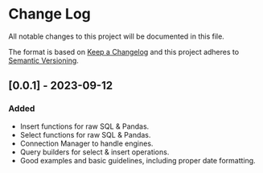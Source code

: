 # Change Log
All notable changes to this project will be documented in this file.

The format is based on [Keep a Changelog](http://keepachangelog.com/)
and this project adheres to [Semantic Versioning](http://semver.org/).

## [0.0.1] - 2023-09-12

### Added

- Insert functions for raw SQL & Pandas.
- Select functions for raw SQL & Pandas.
- Connection Manager to handle engines.
- Query builders for select & insert operations.
- Good examples and basic guidelines, including proper date formatting.